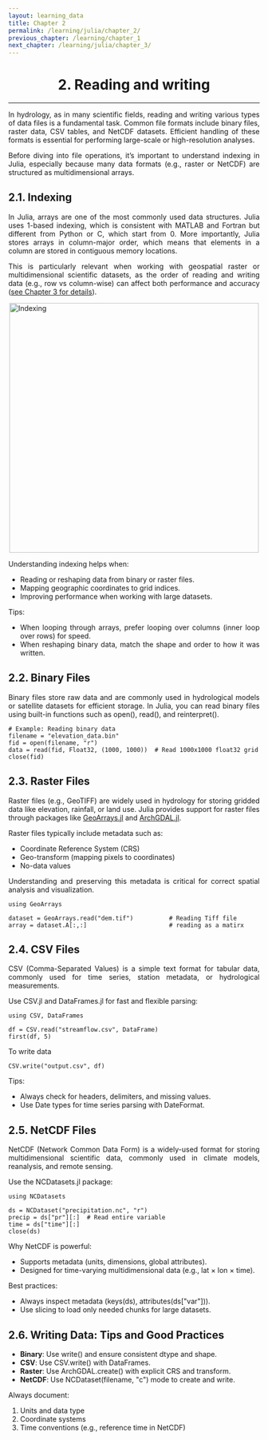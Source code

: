 ```yaml
---
layout: learning_data
title: Chapter 2
permalink: /learning/julia/chapter_2/
previous_chapter: /learning/chapter_1
next_chapter: /learning/julia/chapter_3/
---
```


<h1 style="text-align: center;"> 2. Reading and writing </h1>

---

<div style="text-align: justify;">

In hydrology, as in many scientific fields, reading and writing various types of data files is a fundamental task. Common file formats include binary files, raster data, CSV tables, and NetCDF datasets. Efficient handling of these formats is essential for performing large-scale or high-resolution analyses.

Before diving into file operations, it’s important to understand indexing in Julia, especially because many data formats (e.g., raster or NetCDF) are structured as multidimensional arrays.


## 2.1. Indexing 

In Julia, arrays are one of the most commonly used data structures. Julia uses 1-based indexing, which is consistent with MATLAB and Fortran but different from Python or C, which start from 0. More importantly, Julia stores arrays in column-major order, which means that elements in a column are stored in contiguous memory locations.

This is particularly relevant when working with geospatial raster or multidimensional scientific datasets, as the order of reading and writing data (e.g., row vs column-wise) can affect both performance and accuracy ([see Chapter 3 for details](/learning/julia/chapter_3/)).

<img src="{{ site.url }}{{ site.baseurl }}/images/learning/julia/row_col_major_2d.png" alt="Indexing" style="width: 500px; display: block; margin: auto;" />

Understanding indexing helps when:
- Reading or reshaping data from binary or raster files.
- Mapping geographic coordinates to grid indices.
- Improving performance when working with large datasets.

Tips:
- When looping through arrays, prefer looping over columns (inner loop over rows) for speed.
- When reshaping binary data, match the shape and order to how it was written.

## 2.2. Binary Files

Binary files store raw data and are commonly used in hydrological models or satellite datasets for efficient storage. In Julia, you can read binary files using built-in functions such as open(), read(), and reinterpret().

```
# Example: Reading binary data
filename = "elevation_data.bin"
fid = open(filename, "r")
data = read(fid, Float32, (1000, 1000))  # Read 1000x1000 float32 grid
close(fid)
```

## 2.3. Raster Files
Raster files (e.g., GeoTIFF) are widely used in hydrology for storing gridded data like elevation, rainfall, or land use. Julia provides support for raster files through packages like [GeoArrays.jl](https://www.evetion.nl/GeoArrays.jl/stable/) and [ArchGDAL.jl](https://yeesian.com/ArchGDAL.jl/stable/quickstart/).

Raster files typically include metadata such as:

- Coordinate Reference System (CRS)
- Geo-transform (mapping pixels to coordinates)
- No-data values

Understanding and preserving this metadata is critical for correct spatial analysis and visualization.


```
using GeoArrays

dataset = GeoArrays.read("dem.tif")          # Reading Tiff file
array = dataset.A[:,:]                       # reading as a matirx 

```

## 2.4. CSV Files
CSV (Comma-Separated Values) is a simple text format for tabular data, commonly used for time series, station metadata, or hydrological measurements.

Use CSV.jl and DataFrames.jl for fast and flexible parsing:
```
using CSV, DataFrames

df = CSV.read("streamflow.csv", DataFrame)
first(df, 5)
```
To write data
```
CSV.write("output.csv", df)
```
Tips:
- Always check for headers, delimiters, and missing values.
- Use Date types for time series parsing with DateFormat.


## 2.5. NetCDF Files
NetCDF (Network Common Data Form) is a widely-used format for storing multidimensional scientific data, commonly used in climate models, reanalysis, and remote sensing.

Use the NCDatasets.jl package:

```
using NCDatasets

ds = NCDataset("precipitation.nc", "r")
precip = ds["pr"][:]  # Read entire variable
time = ds["time"][:]
close(ds)
```
Why NetCDF is powerful:
- Supports metadata (units, dimensions, global attributes).
- Designed for time-varying multidimensional data (e.g., lat × lon × time).

Best practices:
- Always inspect metadata (keys(ds), attributes(ds["var"])).
- Use slicing to load only needed chunks for large datasets.


## 2.6. Writing Data: Tips and Good Practices
- **Binary**: Use write() and ensure consistent dtype and shape.
- **CSV**: Use CSV.write() with DataFrames.
- **Raster**: Use ArchGDAL.create() with explicit CRS and transform.
- **NetCDF**: Use NCDataset(filename, "c") mode to create and write.

Always document:
1. Units and data type
2. Coordinate systems
3. Time conventions (e.g., reference time in NetCDF)

<div style="text-align: justify;">